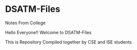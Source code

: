 # DSATM-Files
Notes From College


Hello Everyone!!
Welcome to DSATM-Files

This is Repository Compiled together by CSE and ISE students

